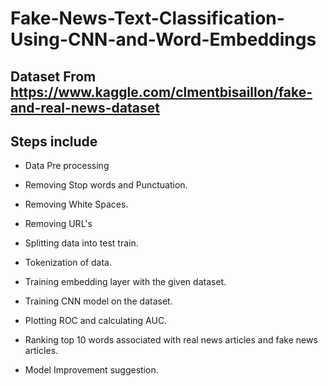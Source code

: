# Fake-News-Text-Classification-Using-CNN-and-Word-Embeddings

## Dataset From https://www.kaggle.com/clmentbisaillon/fake-and-real-news-dataset

## Steps include

*   Data Pre processing
  *   Removing Stop words and Punctuation.
  *   Removing White Spaces.
  *   Removing URL's

*  Splitting data into test train.
*  Tokenization of data.
*  Training embedding layer with the given dataset.
*  Training CNN model on the dataset.
*  Plotting ROC and calculating AUC.
*  Ranking top 10 words associated with real news articles and fake news articles.
*   Model Improvement suggestion.
